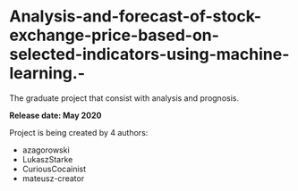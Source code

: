 # Analysis-and-forecast-of-stock-exchange-price-based-on-selected-indicators-using-machine-learning.-
The graduate project that consist with analysis and prognosis.

**Release date: May 2020**

Project is being created by 4 authors:
 - azagorowski
 - LukaszStarke
 - CuriousCocainist
 - mateusz-creator

